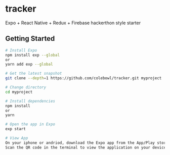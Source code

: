 # tracker
Expo + React Native + Redux + Firebase hackerthon style starter

Getting Started
---------------

```bash
# Install Expo
npm install exp --global
or
yarn add exp --global

# Get the latest snapshot
git clone --depth=1 https://github.com/colebowl/tracker.git myproject

# Change directory
cd myproject

# Install dependencies
npm install
or
yarn

# Open the app in Expo
exp start

# View App
On your iphone or andriod, download the Expo app from the App/Play store. 
Scan the QR code in the terminal to view the application on your device.
```

